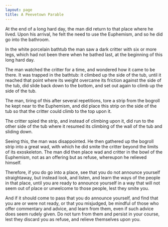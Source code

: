 ```yaml
---
layout: page
title: A Peevetown Parable
---
```


At the end of a long hard day, the man did return to that place 
where he lived. Upon his arrival, he felt the need to use the Euphemism, and 
so he did go into the bathroom.

In the white porcelain bathtub the man saw a dark critter with 
six or more legs, which had not been there when he bathed last, at the beginning 
of this long hard day.

The man watched the critter for a time, and wondered how it came 
to be there. It was trapped in the bathtub: it climbed up the side of the tub, 
until it reached that point where its weight overcame its friction against the 
side of the tub, did slide back down to the bottom, and set out again to climb 
up the side of the tub.

The man, tiring of this after several repetitions, tore a strip 
from the bogroll he kept near to the Euphemism, and did place this strip on 
the side of the tub so that the critter could climb to the top upon it.

The critter spied the strip, and instead of climbing upon it, 
did run to the other side of the tub where it resumed its climbing of the wall 
of the tub and sliding down.

Seeing this, the man was disappointed. He then gathered up the 
bogroll strip into a great wad, with which he did smite the critter beyond the 
limits of its exoskeleton. The man did then place wad and critter in the bowl 
of the Euphemism, not as an offering but as refuse, whereupon he relieved himself.

Therefore, if you do go into a place, see that you do not announce 
yourself straightaway, but instead look, and listen, and learn the ways of the 
people in that place, until you are ready to announce yourself in a way that 
will not seem out of place or unwelcome to those people, lest they smite you.

And if it should come to pass that you do announce yourself, 
and find that you are or were not ready, or that you misjudged, be mindful of 
those who offer commentary and advice, and learn from them, even if such advice 
does seem rudely given. Do not turn from them and persist in your course, lest 
they discard you as refuse, and relieve themselves upon you.
